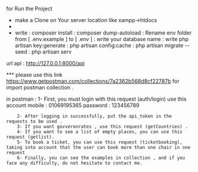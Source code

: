 for Run the Project

- make a Clone on Your server location like xampp->htdocs
- 
- write : composer install
        : composer dump-autoload
        : Rename env folder from  [ .env.example ] to [ .env ] 
        : write your database name 
        : write php artisan key:generate 
        :       php artisan config:cache
        :       php artisan migrate --seed
        :       php artisan serv 
         
url api : http://127.0.0.1:8000/api

*** please use this link https://www.getpostman.com/collections/7a2362b568d8cf22787b 
for import postman collection .



in postman :
        1- First, you must login with this request (auth/login)
            use this account
            mobile : 01069195365
            password : 123456789

        2- After logging in successfully, put the api_token in the requests to be used .
        3- If you want govveronrates , use this request (getCountries) .
        4- If you want to see a list of empty places, you can use this request (getlist).
        5- To book a ticket, you can use this request (ticketbooking), taking into account that the user can book more than one chair in one request
        6- Finally, you can see the examples in collection , and if you face any difficulty, do not hesitate to contact me.
